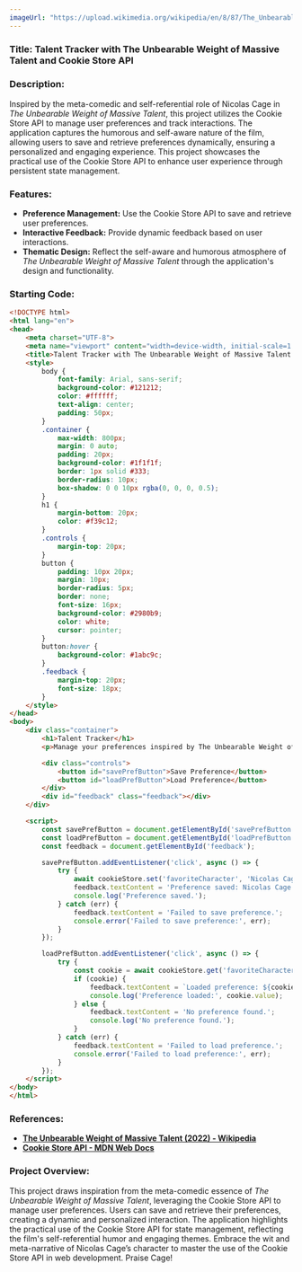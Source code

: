 ```yaml
---
imageUrl: "https://upload.wikimedia.org/wikipedia/en/8/87/The_Unbearable_Weight_of_Massive_Talent.jpg"
---
```

### **Title: Talent Tracker with The Unbearable Weight of Massive Talent and Cookie Store API**

### **Description:**
Inspired by the meta-comedic and self-referential role of Nicolas Cage in *The Unbearable Weight of Massive Talent*, this project utilizes the Cookie Store API to manage user preferences and track interactions. The application captures the humorous and self-aware nature of the film, allowing users to save and retrieve preferences dynamically, ensuring a personalized and engaging experience. This project showcases the practical use of the Cookie Store API to enhance user experience through persistent state management.

### **Features:**
- **Preference Management:** Use the Cookie Store API to save and retrieve user preferences.
- **Interactive Feedback:** Provide dynamic feedback based on user interactions.
- **Thematic Design:** Reflect the self-aware and humorous atmosphere of *The Unbearable Weight of Massive Talent* through the application's design and functionality.

### **Starting Code:**

```html
<!DOCTYPE html>
<html lang="en">
<head>
    <meta charset="UTF-8">
    <meta name="viewport" content="width=device-width, initial-scale=1.0">
    <title>Talent Tracker with The Unbearable Weight of Massive Talent and Cookie Store API</title>
    <style>
        body {
            font-family: Arial, sans-serif;
            background-color: #121212;
            color: #ffffff;
            text-align: center;
            padding: 50px;
        }
        .container {
            max-width: 800px;
            margin: 0 auto;
            padding: 20px;
            background-color: #1f1f1f;
            border: 1px solid #333;
            border-radius: 10px;
            box-shadow: 0 0 10px rgba(0, 0, 0, 0.5);
        }
        h1 {
            margin-bottom: 20px;
            color: #f39c12;
        }
        .controls {
            margin-top: 20px;
        }
        button {
            padding: 10px 20px;
            margin: 10px;
            border-radius: 5px;
            border: none;
            font-size: 16px;
            background-color: #2980b9;
            color: white;
            cursor: pointer;
        }
        button:hover {
            background-color: #1abc9c;
        }
        .feedback {
            margin-top: 20px;
            font-size: 18px;
        }
    </style>
</head>
<body>
    <div class="container">
        <h1>Talent Tracker</h1>
        <p>Manage your preferences inspired by The Unbearable Weight of Massive Talent.</p>

        <div class="controls">
            <button id="savePrefButton">Save Preference</button>
            <button id="loadPrefButton">Load Preference</button>
        </div>
        <div id="feedback" class="feedback"></div>
    </div>

    <script>
        const savePrefButton = document.getElementById('savePrefButton');
        const loadPrefButton = document.getElementById('loadPrefButton');
        const feedback = document.getElementById('feedback');

        savePrefButton.addEventListener('click', async () => {
            try {
                await cookieStore.set('favoriteCharacter', 'Nicolas Cage');
                feedback.textContent = 'Preference saved: Nicolas Cage is your favorite character!';
                console.log('Preference saved.');
            } catch (err) {
                feedback.textContent = 'Failed to save preference.';
                console.error('Failed to save preference:', err);
            }
        });

        loadPrefButton.addEventListener('click', async () => {
            try {
                const cookie = await cookieStore.get('favoriteCharacter');
                if (cookie) {
                    feedback.textContent = `Loaded preference: ${cookie.value} is your favorite character!`;
                    console.log('Preference loaded:', cookie.value);
                } else {
                    feedback.textContent = 'No preference found.';
                    console.log('No preference found.');
                }
            } catch (err) {
                feedback.textContent = 'Failed to load preference.';
                console.error('Failed to load preference:', err);
            }
        });
    </script>
</body>
</html>
```

### **References:**
- **[The Unbearable Weight of Massive Talent (2022) - Wikipedia](https://en.wikipedia.org/wiki/The_Unbearable_Weight_of_Massive_Talent)**
- **[Cookie Store API - MDN Web Docs](https://developer.mozilla.org/en-US/docs/Web/API/CookieStore_API)**

### **Project Overview:**
This project draws inspiration from the meta-comedic essence of *The Unbearable Weight of Massive Talent*, leveraging the Cookie Store API to manage user preferences. Users can save and retrieve their preferences, creating a dynamic and personalized interaction. The application highlights the practical use of the Cookie Store API for state management, reflecting the film's self-referential humor and engaging themes. Embrace the wit and meta-narrative of Nicolas Cage’s character to master the use of the Cookie Store API in web development. Praise Cage!